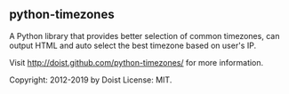 python-timezones
----------------

A Python library that provides better selection of common timezones,
can output HTML and auto select the best timezone based on user's IP.

Visit http://doist.github.com/python-timezones/ for more information.

Copyright: 2012-2019 by Doist
License: MIT.
